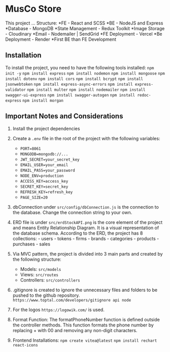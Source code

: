 # MusCo Store

This project ...
Structure:
*FE - React and SCSS
*BE - NodeJS and Express
*Database - MongoDB
*State Management - Redux Toolkit
*Image Storage - Cloudinary
*Email - Nodemailer | SendGrid
*FE Deployment - Vercel
*Be Deployment - Render
\*First BE than FE Development

## Installation

To install the project, you need to have the following tools installed:
`npm init -y`
`npm install express`
`npm install nodemon`
`npm install mongoose`
`npm install dotenv`
`npm install cors`
`npm install bcrypt`
`npm install jsonwebtoken`
`npm install express-async-errors`
`npm install express-validator`
`npm install multer`
`npm install nodemailer`
`npm install swagger-ui-express`
`npm install swagger-autogen`
`npm install redoc-express`
`npm install morgan`

## Important Notes and Considerations

1. Install the project dependencies
2. Create a `.env` file in the root of the project with the following variables:

   - `PORT=8061`
   - `MONGODB=mongodb://...`
   - `JWT_SECRET=your_secret_key`
   - `EMAIL_USER=your_email`
   - `EMAIL_PASS=your_password`
   - `NODE_ENV=production`
   - `ACCESS_KEY=access_key`
   - `SECRET_KEY=secret_key`
   - `REFRESH_KEY=refresh_key`
   - `PAGE_SIZE=20`

3. dbConnection under `src/config/dbConnection.js` is the connection to the database.
   Change the connection string to your own.

4. ERD file is under `src/erdStockAPI.png` is the core element of the project and means Entity Relationship Diagram.
   It is a visual representation of the database schema.
   According to the ERD, the project has 8 collections: - users - tokens - firms - brands - categories - products - purchases - sales

5. Via MVC pattern, the project is divided into 3 main parts and created by the following structure:

   - Models: `src/models`
   - Views: `src/routes`
   - Controllers: `src/controllers`

6. .gitignore is created to ignore the unnecessary files and folders to be pushed to the github repository.
   `https://www.toptal.com/developers/gitignore api node`

7. For the logos `https://logowik.com/` is used.

8. Format Function: The formatPhoneNumber function is defined outside the controller methods.
   This function formats the phone number by replacing + with 00 and removing any non-digit characters.

9. Frontend Installations:
   `npm create vitea@latest`
   `npm install rechart react-icons`
